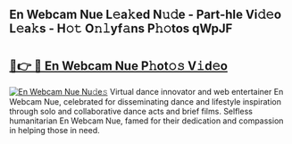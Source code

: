 ## En Webcam Nue L𝚎a𝚔ed N𝚞𝚍e - Part-hIe Vi𝚍𝚎o L𝚎a𝚔s - H𝚘𝚝 O𝚗𝚕yf𝚊ns P𝚑𝚘tos qWpJF

# <h2><a href="http://kf9j6i.oniu.top/?m=En+Webcam+Nue">🔗👉 🔴 En Webcam Nue P𝚑ot𝚘𝚜 V𝚒d𝚎o</a></h2>

[![En Webcam Nue Nu𝚍e𝚜](https://i.imgur.com/0qMVB7G.gif)](http://kf9j6i.oniu.top/?m=En+Webcam+Nue)
Virtual dance innovator and web entertainer En Webcam Nue, celebrated for disseminating dance and lifestyle inspiration through solo and collaborative dance acts and brief films. Selfless humanitarian En Webcam Nue, famed for their dedication and compassion in helping those in need.  

